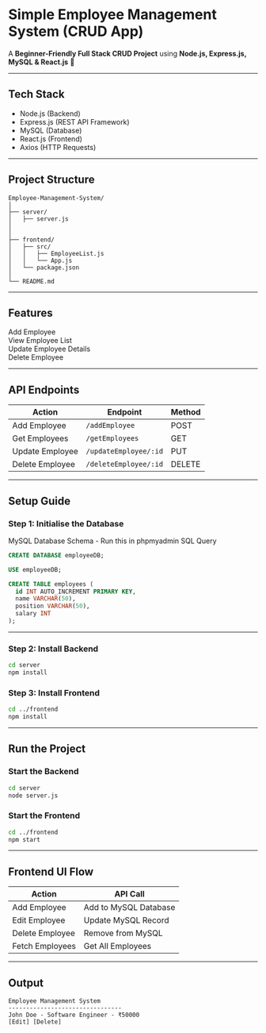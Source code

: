 
# Simple Employee Management System (CRUD App)

A **Beginner-Friendly Full Stack CRUD Project** using **Node.js, Express.js, MySQL & React.js** 🚀  

---

## Tech Stack
- Node.js (Backend)
- Express.js (REST API Framework)
- MySQL (Database)
- React.js (Frontend)
- Axios (HTTP Requests)

---

## Project Structure

```
Employee-Management-System/
│
├── server/
│   ├── server.js
│   
│
├── frontend/
│   ├── src/
│   │   ├── EmployeeList.js
│   │   └── App.js
│   └── package.json
│
└── README.md
```

---

## Features
Add Employee  
View Employee List  
Update Employee Details  
Delete Employee  

---

## API Endpoints

| Action              | Endpoint              | Method |
|----------------|-----------------|---------|
| Add Employee     | `/addEmployee` | POST |
| Get Employees   | `/getEmployees` | GET |
| Update Employee | `/updateEmployee/:id` | PUT |
| Delete Employee | `/deleteEmployee/:id` | DELETE |

---

## Setup Guide

### Step 1: Initialise the Database
MySQL Database Schema - Run this in phpmyadmin SQL Query

```sql
CREATE DATABASE employeeDB;

USE employeeDB;

CREATE TABLE employees (
  id INT AUTO_INCREMENT PRIMARY KEY,
  name VARCHAR(50),
  position VARCHAR(50),
  salary INT
);
```

---

### Step 2: Install Backend
```bash
cd server
npm install
```

### Step 3: Install Frontend
```bash
cd ../frontend
npm install
```

---

## Run the Project

### Start the Backend
```bash
cd server
node server.js
```

### Start the Frontend
```bash
cd ../frontend
npm start
```

---

## Frontend UI Flow

| Action               | API Call            |
|----------------|-------------------|
| Add Employee | Add to MySQL Database |
| Edit Employee | Update MySQL Record |
| Delete Employee | Remove from MySQL |
| Fetch Employees | Get All Employees |

---

##  Output
```
Employee Management System
--------------------------------
John Doe - Software Engineer - ₹50000
[Edit] [Delete]
```
